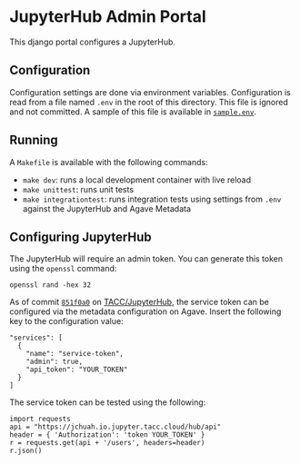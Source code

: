 # JupyterHub Admin Portal

This django portal configures a JupyterHub.

## Configuration

Configuration settings are done via environment variables. Configuration is read from a file named `.env` in the root of this directory. This file is ignored and not committed. A sample of this file is available in [`sample.env`](./sample.env).

## Running

A `Makefile` is available with the following commands:

- `make dev`: runs a local development container with live reload
- `make unittest`: runs unit tests
- `make integrationtest`: runs integration tests using settings from `.env` against the JupyterHub and Agave Metadata

## Configuring JupyterHub

The JupyterHub will require an admin token. You can generate this token using the `openssl` command:

```
openssl rand -hex 32
```

As of commit [`851f0a0`](https://github.com/TACC/jupyterhub/commit/ae0ecf5a0f8f6928f1ee81a3663b357d10f3d028) on [TACC/JupyterHub](https://github.com/TACC/jupyterhub), the service token can be configured via the metadata configuration on Agave. Insert the following key to the configuration value:

```
"services": [
  {
    "name": "service-token",
    "admin": true,
    "api_token": "YOUR_TOKEN"
  }
]
```

The service token can be tested using the following:

```
import requests
api = "https://jchuah.io.jupyter.tacc.cloud/hub/api"
header = { 'Authorization': 'token YOUR_TOKEN' }
r = requests.get(api + '/users', headers=header)
r.json()
```